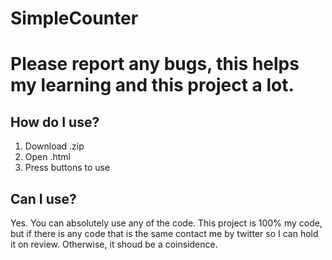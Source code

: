 # SimpleCounter
# Please report any bugs, this helps my learning and this project a lot.

## How do I use?
1. Download .zip
2. Open .html
3. Press buttons to use

## Can I use?
Yes. You can absolutely use any of the code.
This project is 100% my code, but if there is any code that is the same contact me by twitter so I can hold it on review. Otherwise, it shoud be a coinsidence.
